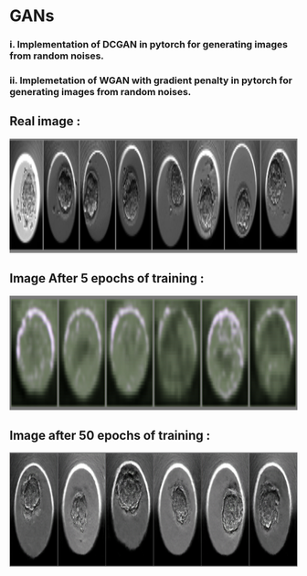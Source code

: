 # GANs
### i. Implementation of DCGAN in pytorch for generating images from random noises.
### ii. Implemetation of WGAN with gradient penalty in pytorch for generating images from random noises.

## Real image : 
<img height="200em" width="800" src="assets/real.png"/>

## Image After 5 epochs of  training : 
<img height="200em" width="800" src="assets/20_epoch.png"/>

## Image after 50 epochs of training : 
<img height="200em" width="800" src="assets/fake01.png"/>

